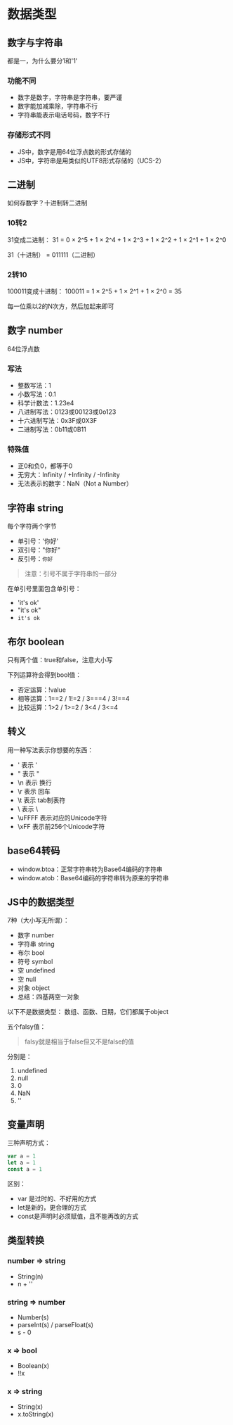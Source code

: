 # 数据类型

## 数字与字符串

都是一，为什么要分1和'1'

### 功能不同

- 数字是数字，字符串是字符串，要严谨
- 数字能加减乘除，字符串不行
- 字符串能表示电话号码，数字不行

### 存储形式不同

- JS中，数字是用64位浮点数的形式存储的
- JS中，字符串是用类似的UTF8形式存储的（UCS-2）

## 二进制

如何存数字？十进制转二进制

### 10转2

31变成二进制：
31 = 0 × 2^5 + 1 × 2^4 + 1 × 2^3 + 1 × 2^2 + 1 × 2^1 + 1 × 2^0

31（十进制） = 011111（二进制）

### 2转10

100011变成十进制：
100011 = 1 × 2^5 + 1 × 2^1 + 1 × 2^0 = 35

每一位乘以2的N次方，然后加起来即可

## 数字 number

64位浮点数

### 写法

- 整数写法：1
- 小数写法：0.1
- 科学计数法：1.23e4
- 八进制写法：0123或00123或0o123
- 十六进制写法：0x3F或0X3F
- 二进制写法：0b11或0B11

### 特殊值

- 正0和负0，都等于0
- 无穷大：Infinity / +Infinity / -Infinity
- 无法表示的数字：NaN（Not a Number）

## 字符串 string

每个字符两个字节

- 单引号：'你好'
- 双引号："你好"
- 反引号：`你好`

> 注意：引号不属于字符串的一部分

在单引号里面包含单引号：

- 'it\'s ok'
- "it's ok"
- `it's ok`

## 布尔 boolean

只有两个值：true和false，注意大小写

下列运算符会得到bool值：

- 否定运算：!value
- 相等运算：1==2 / 1!=2 / 3===4 / 3!==4
- 比较运算：1>2 / 1>=2 / 3<4 / 3<=4

## 转义

用一种写法表示你想要的东西：

- \' 表示 '
- \" 表示 "
- \n 表示 换行
- \r 表示 回车
- \t 表示 tab制表符
- \\ 表示 \
- \uFFFF 表示对应的Unicode字符
- \xFF 表示前256个Unicode字符

## base64转码

- window.btoa：正常字符串转为Base64编码的字符串
- window.atob：Base64编码的字符串转为原来的字符串

## JS中的数据类型

7种（大小写无所谓）：

- 数字 number
- 字符串 string
- 布尔 bool
- 符号 symbol
- 空 undefined
- 空 null
- 对象 object
- 总结：四基两空一对象

以下不是数据类型：
数组、函数、日期，它们都属于object

五个falsy值：

> falsy就是相当于false但又不是false的值

分别是：

1. undefined
2. null
3. 0
4. NaN
5. ''

## 变量声明

三种声明方式：

```javascript
var a = 1
let a = 1
const a = 1
```

区别：

- var 是过时的、不好用的方式
- let是新的，更合理的方式
- const是声明时必须赋值，且不能再改的方式

## 类型转换

### number => string

- String(n)
- n + ''

### string => number

- Number(s)
- parseInt(s) / parseFloat(s)
- s - 0

### x => bool

- Boolean(x)
- !!x

### x => string

- String(x)
- x.toString(x)